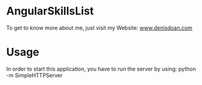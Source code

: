 # AngularSkillsList

To get to know more about me, just visit my Website: www.denisdoan.com

# Usage
In order to start this application, you have to run the server by using: python -m SimpleHTTPServer 